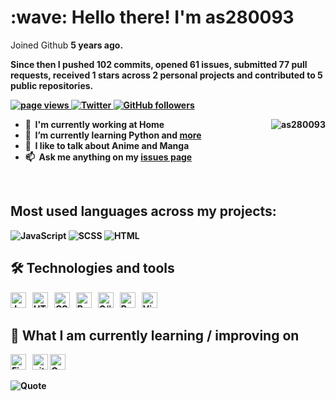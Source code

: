 
<h1 align="left" id="as280093-title">:wave: Hello there! I'm as280093</h1>
Joined Github  <b> 5 <b> years ago.

Since then I pushed **102** commits, opened **61** issues, submitted **77** pull requests, received **1** stars across **2** personal projects and contributed to **5** public repositories.


<p align="left">
  <a href="https://github.com/as280093/as280093">
    <img src="https://komarev.com/ghpvc/?username=as280093" alt="page views" />
  </a>
  <a href="https://twitter.com/as280093">
    <img alt="Twitter" src="https://img.shields.io/twitter/follow/as280093?label=Twitter&style=flat&logo=twitter">
  </a>
  <a href="https://github.com/as280093?tab=followers">
    <img alt="GitHub followers" src="https://img.shields.io/github/followers/as280093?color=green&logo=github">
  </a>
</p>

<a href="#as280093-title">
  <img src="https://github-readme-stats.vercel.app/api?username=as280093&theme=vision-friendly-dark&show_icons=true&count_private=true&include_all_commits=true" alt="as280093" align="right" />
</a>

- :office: &nbsp;I'm currently working at **Home**
- :seedling: &nbsp;I’m currently learning **Python** and [more][learning_now_anchor]
- :speech_balloon: &nbsp;I like to talk about **Anime** and **Manga**
- :mailbox: &nbsp;Ask me anything on my **[issues page]**

<br>
<h2 align="left" id="as280093-tech">Most used languages across my projects:</h2>

![JavaScript](https://img.shields.io/static/v1?style=flat-square&label=%E2%A0%80&color=555&labelColor=%23f1e05a&message=JavaScript%EF%B8%B176%25)
![SCSS](https://img.shields.io/static/v1?style=flat-square&label=%E2%A0%80&color=555&labelColor=%23c6538c&message=SCSS%EF%B8%B119.2%25)
![HTML](https://img.shields.io/static/v1?style=flat-square&label=%E2%A0%80&color=555&labelColor=%23e34c26&message=HTML%EF%B8%B14.6%25)
<br>
  
## 🛠  Technologies and tools

<a name="learning-now"></a>

[<img src="https://img.shields.io/badge/JavaScript-282C34?logo=javascript&logoColor=F7DF1E" alt="JavaScript logo" title="JavaScript" height="25" />][tech_tools_anchor]
&nbsp;
[<img src="https://img.shields.io/badge/HTML5-282C34?logo=html5&logoColor=E34F26" alt="HTML5 logo" title="HTML5" height="25" />][tech_tools_anchor]
&nbsp;
[<img src="https://img.shields.io/badge/CSS3-282C34?logo=css3&logoColor=1572B6" alt="CSS3 logo" title="CSS3" height="25" />][tech_tools_anchor]
&nbsp;
[<img src="https://img.shields.io/badge/python-282C34?logo=python&logoColor=ffdd54" alt="Python Logo" title="Python" height="25" />][tech_tools_anchor]
&nbsp;
[<img src="https://img.shields.io/badge/c%23-282C34.svg?logo=c-sharp&logoColor=white" alt="C# Logo" title="C#" height="25" />][tech_tools_anchor]
&nbsp;
[<img src="https://img.shields.io/badge/pycharm-282C34?logo=pycharm" alt="PyCharm Logo" title="PyCharm" height="25" />][tech_tools_anchor]
&nbsp;
[<img src="https://img.shields.io/badge/VS%20Code-282C34?logo=visual-studio-code&logoColor=007ACC" alt="Visual Studio Code logo" title="Visual Studio Code" height="25" />][tech_tools_anchor]
&nbsp;
<a name="learning-next"></a>

## 📖  What I am currently learning / improving on

[<img src="https://img.shields.io/badge/Firebase-282C34?logo=firebase&logoColor=FFCA28" alt="Firebase logo" title="Firebase" height="25" />][learning_now_anchor]
&nbsp;
[<img src="https://img.shields.io/badge/git-282C34?logo=git&logoColor=F05032" alt="git logo" title="git" height="25" />][learning_now_anchor]
[<img src="https://img.shields.io/badge/GraphQL-282C34?logo=graphql&logoColor=E10098" alt="GraphQL logo" title="GraphQL" height="25" />][learning_now_anchor]


[issues page]: https://github.com/as280093/as280093/issues "as280093/issues"
[tech_tools_anchor]: Hello...
[learning_now_anchor]: #learning-now

![Quote](https://github-readme-quotes.herokuapp.com/quote?theme=dracula&animation=default&layout=default&font=default)
